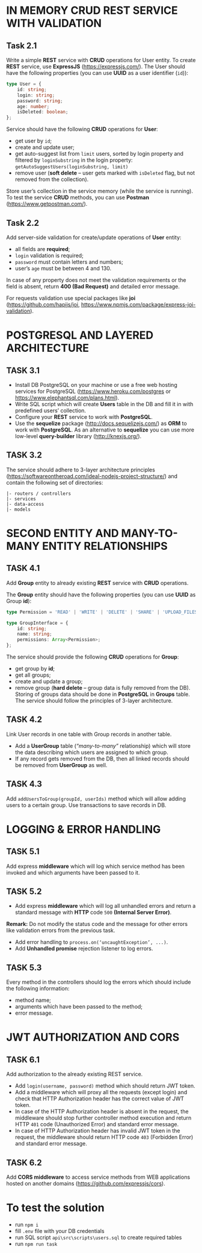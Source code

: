 # IN MEMORY CRUD REST SERVICE WITH VALIDATION

## Task 2.1

Write a simple **REST** service with **CRUD** operations for User entity.
To create **REST** service, use **ExpressJS** (https://expressjs.com/).
The User should have the following properties (you can use **UUID** as a user identifier (`id`)):

```typescript
type User = {
    id: string;
    login: string;
    password: string;
    age: number;
    isDeleted: boolean;
};
```

Service should have the following **CRUD** operations for **User**:

- get user by `id`;
- create and update user;
- get auto-suggest list from `limit` users, sorted by login property and filtered by `loginSubstring` in the login property: `getAutoSuggestUsers(loginSubstring, limit)`
- remove user (**soft delete** – user gets marked with `isDeleted` flag, but not removed from the collection).

Store user’s collection in the service memory (while the service is running).
To test the service **CRUD** methods, you can use **Postman** (https://www.getpostman.com/).

## Task 2.2

Add server-side validation for create/update operations of **User** entity:

- all fields are **required**;
- `login` validation is required;
- `password` must contain letters and numbers;
- user’s `age` must be between 4 and 130.

In case of any property does not meet the validation requirements or the field is absent, return **400 (Bad Request)** and detailed error message.

For requests validation use special packages like **joi** (https://github.com/hapijs/joi, https://www.npmjs.com/package/express-joi-validation).


# POSTGRESQL AND LAYERED ARCHITECTURE

## TASK 3.1
- Install DB PostgreSQL on your machine or use a free web hosting services for PostgreSQL (https://www.heroku.com/postgres or https://www.elephantsql.com/plans.html).
- Write SQL script which will create **Users** table in the DB and fill it in with predefined users’ collection.
- Configure your **REST** service to work with **PostgreSQL**.
- Use the **sequelize** package (http://docs.sequelizejs.com/) as **ORM** to work with **PostgreSQL**.
As an alternative to **sequelize** you can use more low-level **query-builder** library (http://knexjs.org/).

## TASK 3.2

The service should adhere to 3-layer architecture principles (https://softwareontheroad.com/ideal-nodejs-project-structure/) and contain the following set of directories:

```
|- routers / controllers
|- services
|- data-access
|- models
```

# SECOND ENTITY AND MANY-TO-MANY ENTITY RELATIONSHIPS

## TASK 4.1

Add **Group** entity to already existing **REST** service with **CRUD** operations.

The **Group** entity should have the following properties (you can use **UUID** as Group **id**):

```typescript
type Permission = 'READ' | 'WRITE' | 'DELETE' | 'SHARE' | 'UPLOAD_FILES';

type GroupInterface = {
    id: string;
    name: string;
    permissions: Array<Permission>;
};
```

The service should provide the following **CRUD** operations for **Group**:
- get group by **id**;
- get all groups;
- create and update a group;
- remove group (**hard delete** – group data is fully removed from the DB).
Storing of groups data should be done in **PostgreSQL** in **Groups** table.
The service should follow the principles of 3-layer architecture.

## TASK 4.2

Link User records in one table with Group records in another table.
- Add a **UserGroup** table (*“many-to-many”* relationship) which will store the data describing
which users are assigned to which group.
- If any record gets removed from the DB, then all linked records should be removed from
**UserGroup** as well.

## TASK 4.3

Add `addUsersToGroup(groupId, userIds)` method which will allow adding users to a certain group. Use transactions to save records in DB.

# LOGGING & ERROR HANDLING

## TASK 5.1

Add express **middleware** which will log which service method has been invoked and which arguments have been passed to it.

## TASK 5.2

- Add express **middleware** which will log all unhandled errors and return a standard message with **HTTP** code  `500` **(Internal Server Error)**.

**Remark:** Do not modify the status code and the message for other errors like validation errors from the previous task.

- Add error handling to `process.on(‘uncaughtException’, ...)`.
- Add **Unhandled promise** rejection listener to log errors.

## TASK 5.3

Every method in the controllers should log the errors which should include the following information:
- method name;
- arguments which have been passed to the method;
- error message.

# JWT AUTHORIZATION AND CORS

## TASK 6.1

Add authorization to the already existing REST service.

- Add `login(username, password)` method which should return JWT token.
- Add a middleware which will proxy all the requests (except login) and check that HTTP Authorization header has the correct value of JWT token.
- In case of the HTTP Authorization header is absent in the request, the middleware should stop further controller method execution and return HTTP `401` code (Unauthorized Error) and standard error message.
- In case of HTTP Authorization header has invalid JWT token in the request, the middleware should return HTTP code `403` (Forbidden Error) and standard error message.

## TASK 6.2

Add **CORS middleware** to access service methods from WEB applications hosted on another domains (https://github.com/expressjs/cors).


# To test the solution

- run `npm i`
- fill `.env` file with your DB credentials
- run SQL script `api\src\scripts\users.sql` to create required tables
- run `npm run task`

